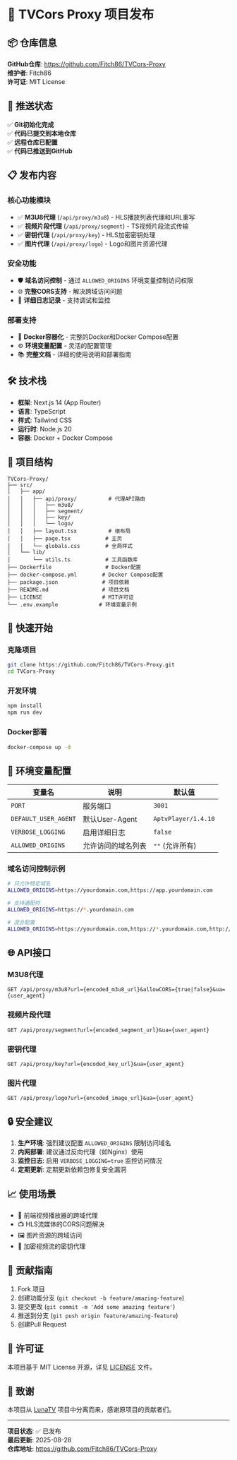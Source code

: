 # 🎉 TVCors Proxy 项目发布

## 📦 仓库信息

**GitHub仓库**: https://github.com/Fitch86/TVCors-Proxy  
**维护者**: Fitch86  
**许可证**: MIT License

## 🚀 推送状态

✅ **Git初始化完成**  
✅ **代码已提交到本地仓库**  
✅ **远程仓库已配置**  
✅ **代码已推送到GitHub**

## 📋 发布内容

### 核心功能模块
- ✅ **M3U8代理** (`/api/proxy/m3u8`) - HLS播放列表代理和URL重写
- ✅ **视频片段代理** (`/api/proxy/segment`) - TS视频片段流式传输
- ✅ **密钥代理** (`/api/proxy/key`) - HLS加密密钥处理
- ✅ **图片代理** (`/api/proxy/logo`) - Logo和图片资源代理

### 安全功能
- 🛡️ **域名访问控制** - 通过 `ALLOWED_ORIGINS` 环境变量控制访问权限
- 🌐 **完整CORS支持** - 解决跨域访问问题
- 📝 **详细日志记录** - 支持调试和监控

### 部署支持
- 🐳 **Docker容器化** - 完整的Docker和Docker Compose配置
- ⚙️ **环境变量配置** - 灵活的配置管理
- 📚 **完整文档** - 详细的使用说明和部署指南

## 🛠️ 技术栈

- **框架**: Next.js 14 (App Router)
- **语言**: TypeScript
- **样式**: Tailwind CSS
- **运行时**: Node.js 20
- **容器**: Docker + Docker Compose

## 📁 项目结构

```
TVCors-Proxy/
├── src/
│   ├── app/
│   │   ├── api/proxy/          # 代理API路由
│   │   │   ├── m3u8/
│   │   │   ├── segment/
│   │   │   ├── key/
│   │   │   └── logo/
│   │   ├── layout.tsx          # 根布局
│   │   ├── page.tsx           # 主页
│   │   └── globals.css        # 全局样式
│   └── lib/
│       └── utils.ts           # 工具函数库
├── Dockerfile                 # Docker配置
├── docker-compose.yml        # Docker Compose配置
├── package.json              # 项目依赖
├── README.md                 # 项目文档
├── LICENSE                   # MIT许可证
└── .env.example             # 环境变量示例
```

## 🎯 快速开始

### 克隆项目
```bash
git clone https://github.com/Fitch86/TVCors-Proxy.git
cd TVCors-Proxy
```

### 开发环境
```bash
npm install
npm run dev
```

### Docker部署
```bash
docker-compose up -d
```

## 🔧 环境变量配置

| 变量名 | 说明 | 默认值 |
|--------|------|--------|
| `PORT` | 服务端口 | `3001` |
| `DEFAULT_USER_AGENT` | 默认User-Agent | `AptvPlayer/1.4.10` |
| `VERBOSE_LOGGING` | 启用详细日志 | `false` |
| `ALLOWED_ORIGINS` | 允许访问的域名列表 | `""` (允许所有) |

### 域名访问控制示例
```bash
# 只允许特定域名
ALLOWED_ORIGINS=https://yourdomain.com,https://app.yourdomain.com

# 支持通配符
ALLOWED_ORIGINS=https://*.yourdomain.com

# 混合配置
ALLOWED_ORIGINS=https://yourdomain.com,https://*.yourdomain.com,http://localhost:*
```

## 🌐 API接口

### M3U8代理
```
GET /api/proxy/m3u8?url={encoded_m3u8_url}&allowCORS={true|false}&ua={user_agent}
```

### 视频片段代理
```
GET /api/proxy/segment?url={encoded_segment_url}&ua={user_agent}
```

### 密钥代理
```
GET /api/proxy/key?url={encoded_key_url}&ua={user_agent}
```

### 图片代理
```
GET /api/proxy/logo?url={encoded_image_url}&ua={user_agent}
```

## 🔒 安全建议

1. **生产环境**: 强烈建议配置 `ALLOWED_ORIGINS` 限制访问域名
2. **内网部署**: 建议通过反向代理（如Nginx）使用
3. **监控日志**: 启用 `VERBOSE_LOGGING=true` 监控访问情况
4. **定期更新**: 定期更新依赖包修复安全漏洞

## 📈 使用场景

- 🎥 前端视频播放器的跨域代理
- 📺 HLS流媒体的CORS问题解决
- 🖼️ 图片资源的跨域访问
- 🔐 加密视频流的密钥代理

## 🤝 贡献指南

1. Fork 项目
2. 创建功能分支 (`git checkout -b feature/amazing-feature`)
3. 提交更改 (`git commit -m 'Add some amazing feature'`)
4. 推送到分支 (`git push origin feature/amazing-feature`)
5. 创建Pull Request

## 📝 许可证

本项目基于 MIT License 开源，详见 [LICENSE](LICENSE) 文件。

## 🙏 致谢

本项目从 [LunaTV](https://github.com/moontechlab/lunatv) 项目中分离而来，感谢原项目的贡献者们。

---

**项目状态**: ✅ 已发布  
**最后更新**: 2025-08-28  
**仓库地址**: https://github.com/Fitch86/TVCors-Proxy